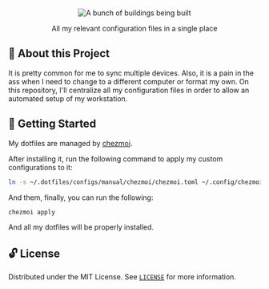 <p align="center">
  <br>
   <img src="https://media3.giphy.com/media/3o85xvtYHFK2WgrqKc/giphy.gif?cid=790b7611ae0c0c8cee79b4b517c183ee95309ed3f28d087b&rid=giphy.gif" alt="A bunch of buildings being built" title="Dotfiles header's GIF" />
  <br>
</p>
<p align="center">
All my relevant configuration files in a single place
</p>

## 📖 About this Project

It is pretty common for me to sync multiple devices. Also, it is a pain in the ass when I need to change to a different computer or format my own. On this repository, I'll centralize all my configuration files in order to allow an automated setup of my workstation.

## 🤖 Getting Started
    
My dotfiles are managed by [chezmoi].

After installing it, run the following command to apply my custom configurations to it:

```bash
ln -s ~/.dotfiles/configs/manual/chezmoi/chezmoi.toml ~/.config/chezmoi/chezmoi.toml
```

And them, finally, you can run the following: 

```bash
chezmoi apply
```

And all my dotfiles will be properly installed.

## 🔓 License

Distributed under the MIT License. See [`LICENSE`] for more information.


[chezmoi]: https://www.chezmoi.io/
[`LICENSE`]: LICENSE

